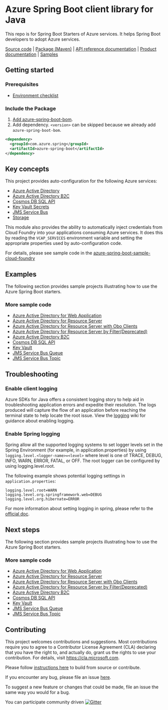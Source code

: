 # Azure Spring Boot client library for Java
This repo is for Spring Boot Starters of Azure services. It helps Spring Boot developers to adopt Azure services.

[Source code][src] | [Package (Maven)][package] | [API reference documentation][refdocs] | [Product documentation][docs] | [Samples][sample]

## Getting started

### Prerequisites
- [Environment checklist][environment_checklist]

### Include the Package
1. [Add azure-spring-boot-bom].
1. Add dependency. `<version>` can be skipped because we already add `azure-spring-boot-bom`.
```xml
<dependency>
  <groupId>com.azure.spring</groupId>
  <artifactId>azure-spring-boot</artifactId>
</dependency>
```

## Key concepts
This project provides auto-configuration for the following Azure services:

- [Azure Active Directory](https://github.com/Azure/azure-sdk-for-java/blob/main/sdk/spring/azure-spring-boot-starter-active-directory)
- [Azure Active Directory B2C](https://github.com/Azure/azure-sdk-for-java/blob/main/sdk/spring/azure-spring-boot-starter-active-directory-b2c)
- [Cosmos DB SQL API](https://github.com/Azure/azure-sdk-for-java/blob/main/sdk/spring/azure-spring-boot-starter-cosmos)
- [Key Vault Secrets](https://github.com/Azure/azure-sdk-for-java/blob/main/sdk/spring/azure-spring-boot-starter-keyvault-secrets)
- [JMS Service Bus](https://github.com/Azure/azure-sdk-for-java/blob/main/sdk/spring/azure-spring-boot-starter-servicebus-jms)
- [Storage]

This module also provides the ability to automatically inject credentials from Cloud Foundry into your
applications consuming Azure services. It does this by reading the `VCAP_SERVICES` environment
variable and setting the appropriate properties used by auto-configuration code.

For details, please see sample code in the [azure-spring-boot-sample-cloud-foundry](https://github.com/Azure-Samples/azure-spring-boot-samples/tree/main/cloudfoundry/azure-cloud-foundry-service-sample) 

## Examples
The following section provides sample projects illustrating how to use the Azure Spring Boot starters.
### More sample code
- [Azure Active Directory for Web Application](https://github.com/Azure-Samples/azure-spring-boot-samples/tree/main/aad/azure-spring-boot-sample-active-directory-webapp)
- [Azure Active Directory for Resource Server](https://github.com/Azure-Samples/azure-spring-boot-samples/tree/main/aad/azure-spring-boot-sample-active-directory-resource-server)
- [Azure Active Directory for Resource Server with Obo Clients](https://github.com/Azure-Samples/azure-spring-boot-samples/tree/main/aad/azure-spring-boot-sample-active-directory-resource-server-obo)
- [Azure Active Directory for Resource Server by Filter(Deprecated)](https://github.com/Azure-Samples/azure-spring-boot-samples/tree/main/aad/azure-spring-boot-sample-active-directory-resource-server-by-filter)
- [Azure Active Directory B2C](https://github.com/Azure-Samples/azure-spring-boot-samples/tree/main/aad/azure-spring-boot-sample-active-directory-b2c-oidc)
- [Cosmos DB SQL API](https://github.com/Azure-Samples/azure-spring-boot-samples/tree/main/cosmos/azure-spring-boot-sample-cosmos)
- [Key Vault](https://github.com/Azure-Samples/azure-spring-boot-samples/tree/main/keyvault/azure-spring-boot-sample-keyvault-secrets)
- [JMS Service Bus Queue](https://github.com/Azure-Samples/azure-spring-boot-samples/tree/main/servicebus/azure-spring-boot-sample-servicebus-jms-queue)
- [JMS Service Bus Topic](https://github.com/Azure-Samples/azure-spring-boot-samples/tree/main/servicebus/azure-spring-boot-sample-servicebus-jms-topic)

## Troubleshooting
### Enable client logging
Azure SDKs for Java offers a consistent logging story to help aid in troubleshooting application errors and expedite their resolution. The logs produced will capture the flow of an application before reaching the terminal state to help locate the root issue. View the [logging][logging] wiki for guidance about enabling logging.

### Enable Spring logging
Spring allow all the supported logging systems to set logger levels set in the Spring Environment (for example, in application.properties) by using `logging.level.<logger-name>=<level>` where level is one of TRACE, DEBUG, INFO, WARN, ERROR, FATAL, or OFF. The root logger can be configured by using logging.level.root.

The following example shows potential logging settings in `application.properties`:

```properties
logging.level.root=WARN
logging.level.org.springframework.web=DEBUG
logging.level.org.hibernate=ERROR
```

For more information about setting logging in spring, please refer to the [official doc](https://docs.spring.io/spring-boot/docs/current/reference/html/features.html#boot-features-logging).
 

## Next steps
The following section provides sample projects illustrating how to use the Azure Spring Boot starters.
### More sample code
- [Azure Active Directory for Web Application](https://github.com/Azure-Samples/azure-spring-boot-samples/tree/main/aad/azure-spring-boot-sample-active-directory-webapp)
- [Azure Active Directory for Resource Server](https://github.com/Azure-Samples/azure-spring-boot-samples/tree/main/aad/azure-spring-boot-sample-active-directory-resource-server)
- [Azure Active Directory for Resource Server with Obo Clients](https://github.com/Azure-Samples/azure-spring-boot-samples/tree/main/aad/azure-spring-boot-sample-active-directory-resource-server-obo)
- [Azure Active Directory for Resource Server by Filter(Deprecated)](https://github.com/Azure-Samples/azure-spring-boot-samples/tree/main/aad/azure-spring-boot-sample-active-directory-resource-server-by-filter)
- [Azure Active Directory B2C](https://github.com/Azure-Samples/azure-spring-boot-samples/tree/main/aad/azure-spring-boot-sample-active-directory-b2c-oidc)
- [Cosmos DB SQL API](https://github.com/Azure-Samples/azure-spring-boot-samples/tree/main/cosmos/azure-spring-boot-sample-cosmos)
- [Key Vault](https://github.com/Azure-Samples/azure-spring-boot-samples/tree/main/keyvault/azure-spring-boot-sample-keyvault-secrets)
- [JMS Service Bus Queue](https://github.com/Azure-Samples/azure-spring-boot-samples/tree/main/servicebus/azure-spring-boot-sample-servicebus-jms-queue)
- [JMS Service Bus Topic](https://github.com/Azure-Samples/azure-spring-boot-samples/tree/main/servicebus/azure-spring-boot-sample-servicebus-jms-topic)

## Contributing
This project welcomes contributions and suggestions.  Most contributions require you to agree to a Contributor License Agreement (CLA) declaring that you have the right to, and actually do, grant us the rights to use your contribution. For details, visit https://cla.microsoft.com.

Please follow [instructions here](https://github.com/Azure/azure-sdk-for-java/blob/main/sdk/spring/CONTRIBUTING.md) to build from source or contribute.

If you encounter any bug, please file an issue [here](https://github.com/Azure/azure-sdk-for-java/issues).

To suggest a new feature or changes that could be made, file an issue the same way you would for a bug.

You can participate community driven [![Gitter](https://badges.gitter.im/Microsoft/spring-on-azure.svg)](https://gitter.im/Microsoft/spring-on-azure)

<!-- LINKS -->
[src]: https://github.com/Azure/azure-sdk-for-java/tree/main/sdk/spring/azure-spring-boot/src
[docs]: https://docs.microsoft.com/azure/developer/java/spring-framework/spring-boot-starters-for-azure
[refdocs]: https://azure.github.io/azure-sdk-for-java/springboot.html#azure-spring-boot
[package]: https://mvnrepository.com/artifact/com.microsoft.azure/azure-spring-boot
[sample]: https://github.com/Azure-Samples/azure-spring-boot-samples
[logging]: https://github.com/Azure/azure-sdk-for-java/wiki/Logging-with-Azure-SDK#use-logback-logging-framework-in-a-spring-boot-application
[environment_checklist]: https://github.com/Azure/azure-sdk-for-java/blob/main/sdk/spring/ENVIRONMENT_CHECKLIST.md#ready-to-run-checklist
[Add azure-spring-boot-bom]: https://github.com/Azure/azure-sdk-for-java/blob/main/sdk/spring/AZURE_SPRING_BOMS_USAGE.md#add-azure-spring-boot-bom
[Storage]: https://github.com/Azure/azure-sdk-for-java/tree/main/sdk/spring/azure-spring-boot-starter-storage
